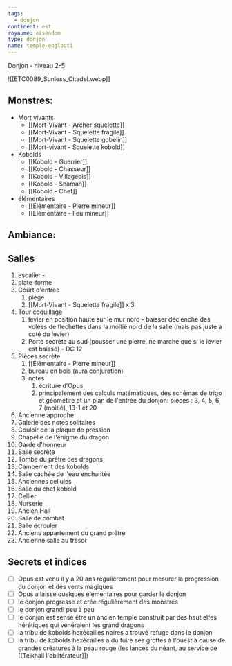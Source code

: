 ```yaml
---
tags:
  - donjon
continent: est
royaume: eisendom
type: donjon
name: temple-englouti
---
```



Donjon - niveau 2-5


![[ETC0089_Sunless_Citadel.webp]]

## Monstres:
- Mort vivants
	- [[Mort-Vivant - Archer squelette]]
	- [[Mort-Vivant - Squelette fragile]]
	- [[Mort-Vivant - Squelette gobelin]]
	- [[Mort-vivant - Squelette kobold]]
- Kobolds
	- [[Kobold - Guerrier]]
	- [[Kobold - Chasseur]]
	- [[Kobold - Villageois]]
	- [[Kobold - Shaman]]
	- [[Kobold - Chef]]
-  élémentaires
	- [[Elémentaire - Pierre mineur]]
	- [[Elémentaire - Feu mineur]]

## Ambiance:


## Salles
1. escalier - 
2. plate-forme
3. Court d'entrée 
	1. piège
	2. [[Mort-Vivant - Squelette fragile]] x 3
4. Tour coquillage
	1. levier en  position haute sur le mur nord - baisser déclenche des volées de flechettes dans la moitié nord de la salle (mais pas juste à coté du levier)
	2. Porte secrète au sud (pousser une pierre, ne marche que si le levier est baissé) - DC 12
5. Pièces secrète
	1. [[Elémentaire - Pierre mineur]]
	2. bureau en bois (aura conjuration)
	3. notes
		1. écriture d'Opus
		2. principalement des calculs matématiques, des schémas de trigo et géométire et un plan de l'entrée du donjon: pièces : 3, 4, 5, 6, 7 (moitié), 13-1 et 20
6. Ancienne approche
7. Galerie des notes solitaires
8. Couloir de la plaque de pression
9. Chapelle de l'énigme du dragon
10. Garde d'honneur
11. Salle secrète
12. Tombe du prêtre des dragons
13. Campement des kobolds
14. Salle cachée de l'eau enchantée
15. Anciennes cellules
16. Salle du chef kobold
17. Cellier
18. Nurserie
19. Ancien Hall
20. Salle de combat
21. Salle écrouler
22. Anciens appartement du grand prêtre
23. Ancienne salle au trésor

## Secrets et indices
- [ ] Opus est venu il y a 20 ans régulièrement pour mesurer la progression du donjon et des vents magiques
- [ ] Opus a laissé quelques élémentaires pour garder le donjon
- [ ] le donjon progresse et crée régulièrement des monstres
- [ ] le donjon grandi peu à peu
- [ ] le donjon est sensé être un ancien temple construit par des haut elfes hérétiques qui vénéraient les grand dragons
- [ ] la tribu de kobolds hexécailles noires a trouvé refuge dans le donjon
- [ ] la tribu de kobolds hexécailles a du fuire ses grottes à l'ouest à cause de grandes créatures à la peau rouge (les lances du néant, au service de [[Telkhall l'oblitérateur]])
